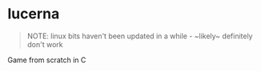 # lucerna

> NOTE: linux bits haven't been updated in a while - ~likely~ definitely don't work

Game from scratch in C
